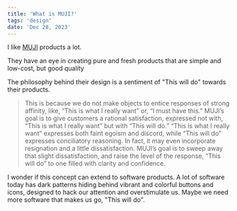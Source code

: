 ```yaml
---
title: 'What is MUJI?'
tags: 'design'
date: 'Dec 28, 2023'
---
```


I like [MUJI](https://www.muji.com/us/feature/whatismuji/) products a lot.

They have an eye in creating pure and fresh products that are simple and low-cost, but good quality

The philosophy behind their design is a sentiment of "This will do" towards their products.

> This is because we do not make objects to entice responses of strong affinity, like, “This is what I really want” or, “I must have this.” MUJI’s goal is to give customers a rational satisfaction, expressed not with, “This is what I really want” but with “This will do.” “This is what I really want” expresses both faint egoism and discord, while “This will do” expresses conciliatory reasoning. In fact, it may even incorporate resignation and a little dissatisfaction. MUJI’s goal is to sweep away that slight dissatisfaction, and raise the level of the response, “This will do” to one filled with clarity and confidence.

I wonder if this concept can extend to software products. A lot of software today has dark patterns hiding behind vibrant and colorful buttons and icons, designed to hack our attention and overstimulate us. Maybe we need more software that makes us go, "This will do".
